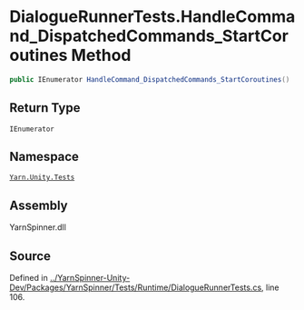 <!-- This file was generated by a tool. Do not edit this file by hand. -->

# DialogueRunnerTests.HandleCommand_DispatchedCommands_StartCoroutines Method


```csharp
public IEnumerator HandleCommand_DispatchedCommands_StartCoroutines()
```

## Return Type
`IEnumerator`


## Namespace
[`Yarn.Unity.Tests`](/api/csharp/yarn.unity.tests/README.md)

## Assembly
YarnSpinner.dll

## Source
Defined in [../YarnSpinner-Unity-Dev/Packages/YarnSpinner/Tests/Runtime/DialogueRunnerTests.cs](https://github.com/YarnSpinnerTool/YarnSpinner-Unity//blob/develop/Tests/Runtime/DialogueRunnerTests.cs#L106), line 106.

